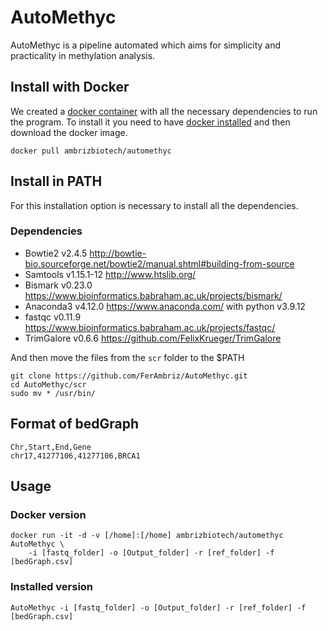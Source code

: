 # AutoMethyc
AutoMethyc is a pipeline automated which aims for simplicity and practicality in methylation analysis.

## Install with Docker
We created a [docker container](https://hub.docker.com/r/ambrizbiotech/automethyc) with all the necessary dependencies to run the program. To install it you need to have [docker installed](https://docs.docker.com/engine/install/) and then download the docker image.
```
docker pull ambrizbiotech/automethyc
```
## Install in PATH
For this installation option is necessary to install all the dependencies.
### Dependencies
* Bowtie2 v2.4.5 http://bowtie-bio.sourceforge.net/bowtie2/manual.shtml#building-from-source
* Samtools v1.15.1-12 http://www.htslib.org/
* Bismark v0.23.0 https://www.bioinformatics.babraham.ac.uk/projects/bismark/
* Anaconda3 v4.12.0 https://www.anaconda.com/ with python v3.9.12
* fastqc v0.11.9 https://www.bioinformatics.babraham.ac.uk/projects/fastqc/
* TrimGalore v0.6.6 https://github.com/FelixKrueger/TrimGalore

And then move the files from the `scr` folder to the $PATH
```
git clone https://github.com/FerAmbriz/AutoMethyc.git
cd AutoMethyc/scr
sudo mv * /usr/bin/
```
## Format of bedGraph
```
Chr,Start,End,Gene
chr17,41277106,41277106,BRCA1
```

## Usage

### Docker version
```
docker run -it -d -v [/home]:[/home] ambrizbiotech/automethyc AutoMethyc \
    -i [fastq_folder] -o [Output_folder] -r [ref_folder] -f [bedGraph.csv]
```
### Installed version
```
AutoMethyc -i [fastq_folder] -o [Output_folder] -r [ref_folder] -f [bedGraph.csv]
```
